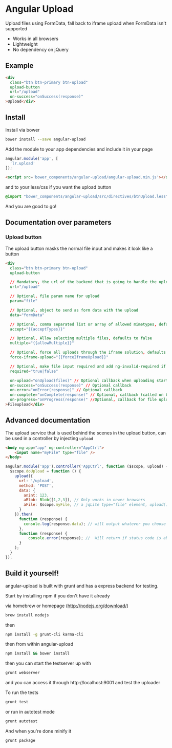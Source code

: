 # Angular Upload
Upload files using FormData, fall back to iframe upload when FormData isn't supported

 - Works in all browsers
 - Lightweight
 - No dependency on jQuery

## Example
```html
<div
  class="btn btn-primary btn-upload"
  upload-button
  url="/upload"
  on-success="onSuccess(response)"
>Upload</div>
```

## Install
Install via bower
```sh
bower install --save angular-upload
```

Add the module to your app dependencies and include it in your page
```js
angular.module('app', [
  'lr.upload'
]);
```
```html
<script src='bower_components/angular-upload/angular-upload.min.js'></script>
```

and to your less/css if you want the upload button

```css
@import "bower_components/angular-upload/src/directives/btnUpload.less"; /* or .min.css */
```

And you are good to go!

## Documentation over parameters

### Upload button
The upload button masks the normal file input and makes it look like a button

```html
<div
  class="btn btn-primary btn-upload"
  upload-button

  // Mandatory, the url of the backend that is going to handle the upload
  url="/upload"

  // Optional, file param name for upload
  param="file"

  // Optional, object to send as form data with the upload
  data="formData"

  // Optional, comma separated list or array of allowed mimetypes, defaults to allowing all types
  accept="{{acceptTypes}}"

  // Optional, Allow selecting multiple files, defaults to false
  multiple="{{allowMultiple}}"

  // Optional, force all uploads through the iframe solution, defaults to false and should normally not be included
  force-iframe-upload="{{forceIframeUpload}}"

  // Optional, make file input required and add ng-invalid-required if required is set to true on the input button
  required="true|false"

  on-upload="onUpload(files)" // Optional callback when uploading starts
  on-success="onSuccess(response)" // Optional callback
  on-error="onError(response)" // Optional callback
  on-complete="onComplete(response)" // Optional, callback (called on both on-success and on-error)
  on-progress="onProgress(response)" //Optional, callback for file upload progress
>Fileupload</div>
```

## Advanced documentation
The upload service that is used behind the scenes in the upload button, can be used in a controller by injecting `upload`

```html
<body ng-app="app" ng-controller="AppCtrl">
    <input name="myFile" type="file" />
</body>
```

```js
angular.module('app').controller('AppCtrl', function ($scope, upload) {
  $scope.doUpload = function () {
    upload({
      url: '/upload',
      method: 'POST',
      data: {
        anint: 123,
        aBlob: Blob([1,2,3]), // Only works in newer browsers
        aFile: $scope.myFile, // a jqLite type="file" element, upload() will extract all the files from the input and put them into the FormData object before sending.
      }
    }).then(
      function (response) {
        console.log(response.data); // will output whatever you choose to return from the server on a successful upload
      },
      function (response) {
          console.error(response); //  Will return if status code is above 200 and lower than 300, same as $http
      }
    );
  }
});
```

## Build it yourself!
angular-upload is built with grunt and has a express backend for testing.

Start by installing npm if you don't have it already

via homebrew or homepage (http://nodejs.org/download/)
```sh
brew install nodejs
```
then
```sh
npm install -g grunt-cli karma-cli
```
then from within angular-upload
```sh
npm install && bower install
```
then you can start the testserver up with
```sh
grunt webserver
```

and you can access it through http://localhost:9001 and test the uploader

To run the tests
```sh
grunt test
```

or run in autotest mode

```sh
grunt autotest
```

And when you're done minify it
```sh
grunt package
```
